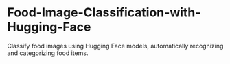 # Food-Image-Classification-with-Hugging-Face
Classify food images using Hugging Face models, automatically recognizing and categorizing food items.
